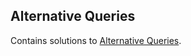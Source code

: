 
## Alternative Queries
Contains solutions to [Alternative Queries](https://www.hackerrank.com/domains/sql?filters%5Bsubdomains%5D%5B%5D=alternative-queries).

<br/>
